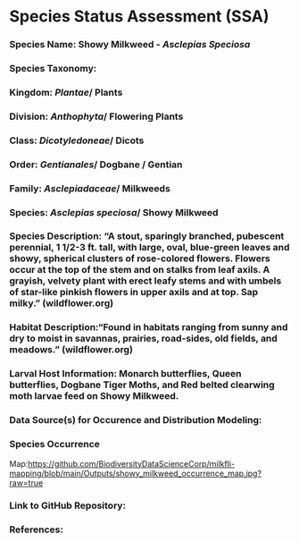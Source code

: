 # Species Status Assessment (SSA) 

### Species Name: Showy Milkweed - *Asclepias Speciosa*


### Species Taxonomy:
### Kingdom: *Plantae*/ Plants 
### Division: *Anthophyta*/ Flowering Plants 
### Class: *Dicotyledoneae*/ Dicots 
### Order:  *Gentianales*/ Dogbane / Gentian
### Family: *Asclepiadaceae*/ Milkweeds 
### Species: *Asclepias speciosa*/ Showy Milkweed 


### Species Description: “A stout, sparingly branched, pubescent perennial, 1 1/2-3 ft. tall, with large, oval, blue-green leaves and showy, spherical clusters of rose-colored flowers. Flowers occur at the top of the stem and on stalks from leaf axils. A grayish, velvety plant with erect leafy stems and with umbels of star-like pinkish flowers in upper axils and at top. Sap milky.” (wildflower.org)


### Habitat Description:“Found in habitats ranging from sunny and dry to moist in savannas, prairies, road-sides, old fields, and meadows.” (wildflower.org)


### Larval Host Information:  Monarch butterflies, Queen butterflies, Dogbane Tiger Moths, and Red belted clearwing moth larvae feed on Showy Milkweed. 

### Data Source(s) for Occurence and Distribution Modeling:

### Species Occurrence 
Map:https://github.com/BiodiversityDataScienceCorp/milkfli-mapping/blob/main/Outputs/showy_milkweed_occurrence_map.jpg?raw=true


### Link to GitHub Repository:

### References:
